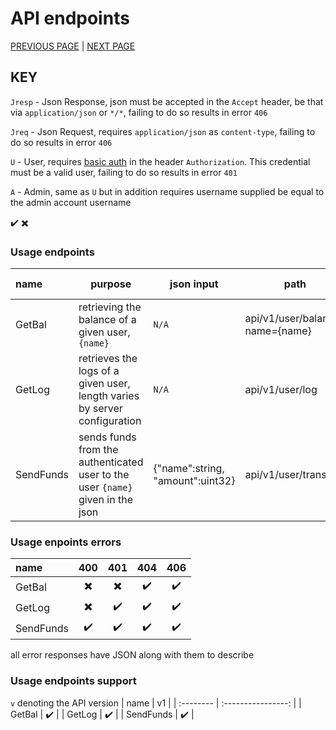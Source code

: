 # API endpoints
[PREVIOUS PAGE](endpoints.md) | [NEXT PAGE](../existing_services.md)

## KEY
`Jresp` - Json Response, json must be accepted in the `Accept` header, be that via `application/json` or `*/*`, failing to do so results in error `406`

`Jreq` - Json Request, requires `application/json` as `content-type`, failing to do so results in error `406`

`U` - User, requires [basic auth](https://en.wikipedia.org/wiki/Basic_access_authentication) in the header `Authorization`. This credential must be a valid user, failing to do so results in error `401`

`A` - Admin, same as `U` but in addition requires username supplied be equal to the admin account username

:heavy_check_mark:
:heavy_multiplication_x:

### Usage endpoints
| name      | purpose                                                                        | json input                       | path                            | HTTP Method |  return type   |                  return value                  |       Jresp        |           Jreq           |            A             |            U             |
| :-------- | ------------------------------------------------------------------------------ | -------------------------------- | ------------------------------- | :---------: | :------------: | :--------------------------------------------: | :----------------: | :----------------------: | :----------------------: | :----------------------: |
| GetBal    | retrieving the balance of a given user, `{name}`                               | `N/A`                            | api/v1/user/balance?name={name} |    `GET`    |     uint32     |               the user's balance               | :heavy_check_mark: | :heavy_multiplication_x: | :heavy_multiplication_x: | :heavy_multiplication_x: |
| GetLog    | retrieves the logs of a given user, length varies by server configuration      | `N/A`                            | api/v1/user/log                 |    `GET`    | array of jsons | [{"to":string, "amount":uint32, "time":int64}] | :heavy_check_mark: | :heavy_multiplication_x: | :heavy_multiplication_x: |    :heavy_check_mark:    |
| SendFunds | sends funds from the authenticated user to the user `{name}` given in the json | {"name":string, "amount":uint32} | api/v1/user/transfer            |   `POST`    |     `N/A`      |                     `N/A`                      | :heavy_check_mark: |    :heavy_check_mark:    | :heavy_multiplication_x: |    :heavy_check_mark:    |

### Usage enpoints errors
| name      |           400            |           401            |        404         |        406         |
| :-------- | :----------------------: | :----------------------: | :----------------: | :----------------: |
| GetBal    | :heavy_multiplication_x: | :heavy_multiplication_x: | :heavy_check_mark: | :heavy_check_mark: |
| GetLog    | :heavy_multiplication_x: |    :heavy_check_mark:    | :heavy_check_mark: | :heavy_check_mark: |
| SendFunds |    :heavy_check_mark:    |    :heavy_check_mark:    | :heavy_check_mark: | :heavy_check_mark: |

all error responses have JSON along with them to describe

### Usage endpoints support
`v` denoting the API version
| name      |         v1         |
| :-------- | :----------------: |
| GetBal    | :heavy_check_mark: |
| GetLog    | :heavy_check_mark: |
| SendFunds | :heavy_check_mark: |
